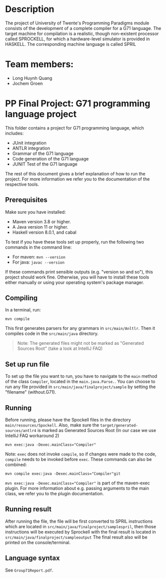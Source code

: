 # Description
The project of University of Twente's Programming Paradigms module consists of the development of a complete compiler for
a G71 language. The target machine for compilation is a realistic, though non-existent processor called SPROCKELL, for which a hardware-level simulator is provided in HASKELL. The corresponding machine language is called SPRIL


# Team members:
- Long Huynh Quang 
- Jochem Groen

# PP Final Project: G71 programming language project

This folder contains a project for G71 programming language, which includes:

- JUnit integration
- ANTLR integration
- Grammar of the G71 language
- Code generation of the G71 language
- JUNIT Test of the G71 language


The rest of this document gives a brief explanation of how to run the project. For more information we refer you to the documentation of the respective tools.

## Prerequisites

Make sure you have installed:

- Maven version 3.8 or higher.
- A Java version 11 or higher.
- Haskell version 8.0.1, and cabal

To test if you have these tools set up properly, run the following two commands in the command line:

- For maven: `mvn --version`
- For java: `javac --version`

If these commands print sensible outputs (e.g. "version so and so"), this project should work fine. Otherwise, you will have to install these tools either manually or using your operating system's package manager.


## Compiling


In a terminal, run:

```
mvn compile
```

This first generates parsers for any grammars in `src/main/Anltlr`. Then it compiles code in the `src/main/java` directory.

>Note: The generated files might not be marked as "Generated Sources Root" (take a look at IntelliJ FAQ)
## Set up run file
To set up the file you want to run, you have to navigate to the `main` method of the class `Compiler`, located in the `main.java.Parse.`. You can choose to run any file provided in `src/main/java/finalproject/sample` by setting the "filename" (without.G71).


## Running


Before running, please have the Spockell files in the directory `main/resources/Spockell`. Also, make sure the `target/generated-sources/antlr4` is marked as Generated Sources Root (In our case we use IntelliJ FAQ workaround 2)
```
mvn exec:java -Dexec.mainClass="Compiler"
```
Note: `exec` does not invoke `compile`, so if changes were made to the code, `compile` needs to be invoked before `exec`. These commands can also be combined:

```
mvn compile exec:java -Dexec.mainClass="Compiler"git
```

`mvn exec:java -Dexec.mainClass="Compiler"` is part of the maven-exec plugin. For more information about e.g. passing arguments to the main class, we refer you to the plugin documentation.

## Running result

After running the file, the file will be first converted to SPRIL instructions which are located in `src/main/java/finalproject/samplespril`, then those instructions will be executed by Sprockell with the final result is located in `src/main/java/finalproject/sampleoutput`
The final result also will be printed on the console/terminal. 

## Language syntax
See `Group71Report.pdf`.